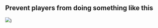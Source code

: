 ## Prevent players from doing something like this
[![](http://img.youtube.com/vi/cMjHvSv7jHg/0.jpg)](https://www.youtube.com/embed/cMjHvSv7jHg?feature=player_embedded))
